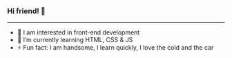### Hi friend! 👋
___
- 🔭 I am interested in front-end development
- 🌱 I’m currently learning HTML, CSS & JS
- ⚡ Fun fact: I am handsome, I learn quickly, I love the cold and the car


<!--
- 👯 I’m looking to collaborate on ...
- 🤔
- 💬 Ask me about 
- 📫 How to reach me: ...
- 😄 Pronouns: ...
-->
